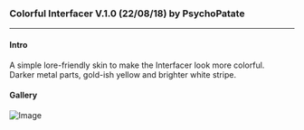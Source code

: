 ### Colorful Interfacer V.1.0 (22/08/18) by PsychoPatate
---

#### Intro
A simple lore-friendly skin to make the Interfacer look more colorful.  
Darker metal parts, gold-ish yellow and brighter white stripe.

#### Gallery
![Image](https://i.imgur.com/KOsuqhQ.jpg)